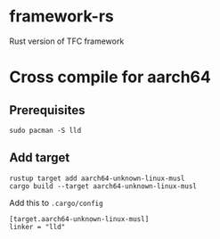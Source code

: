 # framework-rs
Rust version of TFC framework


# Cross compile for aarch64

## Prerequisites

```
sudo pacman -S lld
```

## Add target

```
rustup target add aarch64-unknown-linux-musl
cargo build --target aarch64-unknown-linux-musl
```

Add this to `.cargo/config`

```
[target.aarch64-unknown-linux-musl]
linker = "lld"
```
